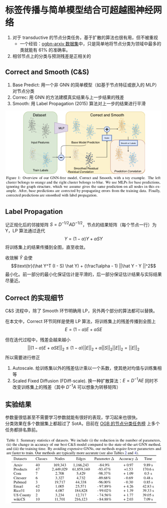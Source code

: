 # 标签传播与简单模型结合可超越图神经网络


1. 对于 transductive 的节点分类任务，基于扩散的算法也很有用，但不被重视
   * 一个经验：[ogbn-arxiv 数据集](https://ogb.stanford.edu/docs/leader_nodeprop/#ogbn-arxiv)中，只是简单地将节点分类为领域中最多的类就能有 61% 的准确率。
2. 相邻节点上的分类与预测残差是正相关的

## Correct and Smooth (C&S)

1. Base Predict: 用一个非 GNN 的简单模型（如基于节点特征或嵌入的 MLP）对节点分类
2. Correc: 用 GNN 的方法建模真实结果与上一步结果的残差
3. Smooth: 用 Label Propagation (2015) 算法对上一步的结果进行平滑


![C&S](cs.png)

## Label Propagation


记正规化后的邻接矩阵 $S = D^{-1/2} A D^{-1/2}$，节点的结果矩阵（每个节点一行）为 Y，LP 算法通过迭代
$$Y = (1 - \alpha) Y + \alpha S Y$$
将训练集上的结果传播到全图，直至收敛。


收敛解 $\hat Y$ 会使
$$\text{tr}(\hat Y^T (I - S) \hat Y) + (\frac1\alpha - 1) ||\hat Y - Y ||^2$$
最小化。前一部分的最小化保证估计是平滑的，后一部分保证估计结果与实际结果尽量近。

## Correct 的实现细节

C&S 流程中，除了 Smooth 环节明确用 LP，另外两个部分的算法都可以替换。


在本文中，Correct 环节同样是使用 LP 算法，将训练集上的残差传播到全图上
$$E = (1 - \alpha) E + \alpha S E$$


但在迭代过程中，残差会越来越小
$$||(1 - \alpha) E + \alpha S E||_2 \le (1 - \alpha) ||E||_2 + \alpha ||S||_2 ||E||_2 = ||E||_2$$
所以需要进行修正


1. Autoscale. 给训练集以外的残差估计乘以一个系数，使其绝对均值与训练集相等
2. Scaled Fixed Diffusion (FDiff-scale). 换一种扩散算法：$E = D^{-1}AE$ 同时不改变训练集上的残差（其中 $D^{-1}A$ 可以想象为转移矩阵）


## 实验结果

参数量很低甚至不需要学习参数就能有很好的表现，学习起来也很快。  
分类效果在多个数据集上都超过了 SotA，目前在 [OGB 的节点分类任务榜](https://ogb.stanford.edu/docs/leader_nodeprop/) 上多个任务都排名靠前。


![C&S Performance](cs-performance.png)
